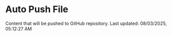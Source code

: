 # Auto Push File

Content that will be pushed to GitHub repository.
Last updated: 08/03/2025, 05:12:27 AM
